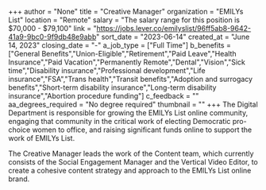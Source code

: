 +++
author = "None"
title = "Creative Manager"
organization = "EMILYs List"
location = "Remote"
salary = "The salary range for this position is $70,000 - $79,100"
link = "https://jobs.lever.co/emilyslist/96ff5ab8-9642-41a9-9bc0-9f9db48e9abb"
sort_date = "2023-06-14"
created_at = "June 14, 2023"
closing_date = "-"
a_job_type = ["Full Time"]
b_benefits = ["General Benefits","Union-Eligible","Retirement","Paid Leave","Health Insurance","Paid Vacation","Permanently Remote","Dental","Vision","Sick time","Disability insurance","Professional development","Life insurance","FSA","Trans health","Transit benefits","Adoption and surrogacy benefits","Short-term disability insurance","Long-term disability insurance","Abortion procedure funding"]
c_feedback = ""
aa_degrees_required = "No degree required"
thumbnail = ""
+++
The Digital Department is responsible for growing the EMILYs List online community, engaging that community in the critical work of electing Democratic pro-choice women to office, and raising significant funds online to support the work of EMILYs List.

The Creative Manager leads the work of the Content team, which currently consists of the Social Engagement Manager and the Vertical Video Editor, to create a cohesive content strategy and approach to the EMILYs List online brand.
